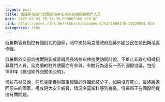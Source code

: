 ```yaml
---
layout: post
title: 俄羅斯指控北約國家暗中支持烏克蘭招募戰鬥人員
date: 2022-08-01 15:18:39.000000000 +08:00
link: https://news.rthk.hk/rthk/ch/component/k2/1660346-20220801.htm
categories: rthk
---
```


俄羅斯官員指控有個別北約國家，暗中支持烏克蘭政府招募外國公民在頓巴斯地區作戰。

俄羅斯外交部新挑戰與新威脅局局長塔拉布林接受訪問時說，不單止非政府組織招募戰鬥人員，烏克蘭的駐外使團亦有參與，有關行為違反一系列國際協議，包括1961年《維也納外交關係公約》。

塔拉布林又說，在烏克蘭獲得軍事經驗的外國武裝分子，如果沒有死亡，最終將返回原來的國家，構成更大安全威脅，情況令莫斯科感到擔憂，俄羅斯正在國際間提出有關問題。
